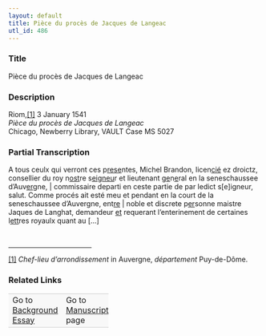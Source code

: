 ```yaml
---  
layout: default  
title: Pièce du procès de Jacques de Langeac  
utl_id: 486
---
```


### Title

Pièce du procès de Jacques de Langeac

### Description

<p>Riom,<a href="#_ftn1" name="_ftnref1" title="" id="_ftnref1">[1]</a> 3 January 1541<br /><em>Pièce du procès de Jacques de Langeac</em><br />
Chicago, Newberry Library, VAULT Case MS 5027</p>



### Partial Transcription

<p>A tous ceulx qui verront ces p<u>rese</u>ntes, Michel Brandon, licen<u>cié</u> ez droictz, consellier du roy n<u>ost</u>re s<u>eigneu</u>r et lieutenant g<u>e</u>n<u>e</u>ral en la seneschaussee d’Auv<u>er</u>gne, | commissaire departi en ceste partie de par ledict s[e]igneur, salut. Comme procés ait esté meu et pendant en la court de la seneschaussee d’Auvergne, ent<u>re</u> | noble et discrete p<u>er</u>sonne maistre Jaques de Langhat, demandeur <u>et</u> requerant l’enterinement de certaines l<u>ett</u>res royaulx quant au […]</p>
<div> 
<hr align="left" size="1" width="33%" /><div id="ftn1"><a href="#_ftnref1" name="_ftn1" title="" id="_ftn1">[1]</a> <em>Chef-lieu d’arrondissement</em> in Auvergne, <em>département</em> Puy-de-Dôme.</div>
</div>



### Related Links

<table border="0.5" cellpadding="1" cellspacing="1" style="width: 200px; background-color:#F8F8F8;">
    <tbody style="border-color:#ccc">
        <tr style="border-color:#ccc">
            <td>Go to <a href="https://french.newberry.t-pen.org/essay/486" target="_blank">Background Essay</a></td>
            <td>Go to <a href="https://french.newberry.t-pen.org/www/record.html?id=486" target="_blank">Manuscript</a> page</td>
        </tr>
    </tbody>
</table>
